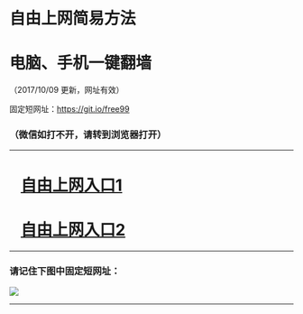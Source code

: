 ﻿# 自由上网简易方法

# 电脑、手机一键翻墙

（2017/10/09 更新，网址有效）

固定短网址：https://git.io/free99

### （微信如打不开，请转到浏览器打开）


***





# &nbsp;&nbsp; <a href="http://ft372120721.fwq-tz-1001.info/fwqtz01.html?t=10090018495 " target="_blank">自由上网入口1</a>
# &nbsp;&nbsp; <a href="http://ft2188823735.fwq-tz-1002.info/fwqtz02.html?t=100900130106 " target="_blank">自由上网入口2</a>
***

### 请记住下图中固定短网址：

<img src="https://s3-us-west-2.amazonaws.com/fwq-1001/yjfq-20170905okok.png" /> 


***

